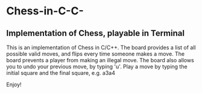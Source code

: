 # Chess-in-C-C-
## Implementation of Chess, playable in Terminal

This is an implementation of Chess in C/C++. The board provides a list of all possible valid moves, and flips every time someone makes a move. The board prevents a player from making an illegal move. The board also allows you to undo your previous move, by typing 'u'. Play a move by typing the initial square and the final square, e.g. a3a4

Enjoy!
